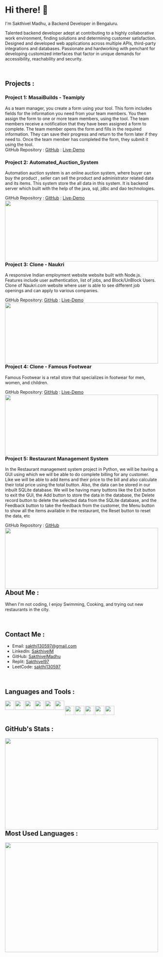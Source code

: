 
# Hi there! 👋

I'm Sakthivel Madhu, a Backend Developer in Bengaluru.

Talented backend developer adept at contributing to a highly collaborative work environment, finding solutions and determining customer satisfaction. Designed and developed web applications across multiple APIs, third-party integrations and databases. Passionate and hardworking with penchant for developing customized interfaces that factor in unique demands for accessibility, reachability and security.

<br>

## Projects :

### Project 1: MasaiBuilds - Teamiply
As a team manager, you create a form using your tool. This form includes fields for the information you need from your team members.
You then assign the form to one or more team members, using the tool. The team members receive a notification that they have been assigned a form to complete.
The team member opens the form and fills in the required information. They can save their progress and return to the form later if they need to.
Once the team member has completed the form, they submit it using the tool. <br>
GitHub Repository : [GitHub](https://github.com/masai-builds/TeamiplyBackend) : [Live-Demo](https://teamimply.vercel.app/) <br>
<!-- <img align="left" width="100%" height="200px" src="https://github-readme-stats.vercel.app/api/pin/?username=masai-builds&repo=TeamiplyBackend" /><br> -->


### Project 2: Automated_Auction_System
Automation auction system is an online auction system, where buyer can buy the product , seller can sell the product and administrator related data and its items. This system store the all data in this system. It is backend server which built with the help of the java, sql, jdbc and dao technologies.

GitHub Repository : [GitHub](https://github.com/SakthivelMadhu/Automated_Auction_System) : [Live-Demo](https://drive.google.com/drive/folders/18TTyx6UGZe3w0iRqTwcyqt-htw_FO9Z_?usp=sharing)
<img align="left" width="100%" height="200px" src="https://github-readme-stats.vercel.app/api/pin/?username=SakthivelMadhu&repo=Automated_Auction_System" /><br>


### Project 3: Clone - Naukri 
A responsive Indian employment website website built with Node.js. Features include user authentication, list of jobs, and Block/UnBlock Users.
Clone of Naukri.com website where user is able to see different job openings and can apply to various companies.

GitHub Repository: [GitHub](https://github.com/SakthivelMadhu/Clone-Naukri) :  [Live-Demo](https://cerulean-tarsier-3cdce4.netlify.app/)
<img align="left" width="100%" height="200px" src="https://github-readme-stats.vercel.app/api/pin/?username=SakthivelMadhu&repo=Clone-Naukri" /><br>

### Project 4:  Clone - Famous Footwear
Famous Footwear is a retail store that specializes in footwear for men, women, and children.

GitHub Repository: [GitHub](https://github.com/Deepak-25yadav/wicked-edge-6587) :  [Live-Demo](https://magnificent-bonbon-8ffb8d.netlify.app/)
<img align="left" width="100%" height="200px" src="https://github-readme-stats.vercel.app/api/pin/?username=Deepak-25yadav&repo=wicked-edge-6587" /><br>

### Project 5: Restaurant Management System 
In the Restaurant management system project in Python, we will be having a GUI using which we will be able to do complete billing for any customer. Like we will be able to add items and their price to the bill and also calculate their total price using the total button. Also, the data can be stored in our inbuilt SQLite database.
We will be having many buttons like the Exit button to exit the GUI, the Add button to store the data in the database, the Delete record button to delete the selected data from the SQLite database, and the Feedback button to take the feedback from the customer, the Menu button to show all the items available in the restaurant, the Reset button to reset the data, etc

GitHub Repository : [GitHub](https://github.com/SakthivelMadhu/Restaurant_management_system) 
<img align="left" width="100%" height="200px" src="https://github-readme-stats.vercel.app/api/pin/?username=SakthivelMadhu&repo=Restaurant_management_system" /><br>


## About Me :

When I'm not coding, I enjoy Swimming, Cooking, and trying out new restaurants in the city.

<br>

## Contact Me :

- Email: sakthi130597@gmail.com
- LinkedIn: [SakthivelM](https://www.linkedin.com/in/sakthivel-madhu-864647238/)
- GitHub: [SakthivelMadhu](https://github.com/SakthivelMadhu)
- Replit: [Sakthivel97](https://replit.com/@sakthivelMadhu)
- LeetCode: [sakthi130597](https://leetcode.com/sakthi130597/)

<br>


## Languages and Tools :

<img align="left" height="30"  src="https://img.shields.io/badge/node.js-6DA55F?style=for-the-badge&logo=node.js&logoColor=white" />
<img align="left" height="30" src="https://img.shields.io/badge/javascript-%23323330.svg?style=for-the-badge&logo=javascript&logoColor=%23F7DF1E" />
<img align="left" height="30"  src="https://img.shields.io/badge/java-%23ED8B00.svg?style=for-the-badge&logo=java&logoColor=white" />
<img align="left" height="30"  src="https://img.shields.io/badge/html5-%23E34F26.svg?style=for-the-badge&logo=html5&logoColor=white" />
<img align="left" height="30"  src="https://img.shields.io/badge/css3-%231572B6.svg?style=for-the-badge&logo=css3&logoColor=white" />
<img align="left" height="30"  src="https://img.shields.io/badge/python-3670A0?style=for-the-badge&logo=python&logoColor=ffdd54" /> 
<br>
<img align="left" height="30"  src="https://img.shields.io/badge/mysql-%2300f.svg?style=for-the-badge&logo=mysql&logoColor=white" /> 
<img align="left" height="30"  src="https://img.shields.io/badge/netlify-%23000000.svg?style=for-the-badge&logo=netlify&logoColor=#00C7B7" />
<img align="left" height="30"  src="https://img.shields.io/badge/pycharm-143?style=for-the-badge&logo=pycharm&logoColor=black&color=black&labelColor=green" />
<img align="left" height="30"  src="https://img.shields.io/badge/Visual%20Studio%20Code-0078d7.svg?style=for-the-badge&logo=visual-studio-code&logoColor=white" />
<img align="left" height="30px"  src="https://img.shields.io/badge/github%20actions-%232671E5.svg?style=for-the-badge&logo=githubactions&logoColor=white" /> 
<br>
<br>

## GitHub's Stats : 
<img align="left" width="100%"  height="300px" src="https://github-readme-stats.vercel.app/api?username=SakthivelMadhu&show_icons=true&theme=radica" /> <br>

<br>
<br>

## Most Used Languages : 
<img align="left" width="100%" height="360px" src="https://github-readme-stats.vercel.app/api/top-langs/?username=SakthivelMadhu&layout=compact" /><br>

















